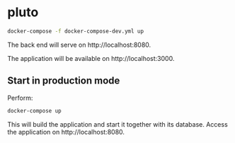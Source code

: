 # pluto

```sh
docker-compose -f docker-compose-dev.yml up
```
The back end will serve on http://localhost:8080.

The application will be available on http://localhost:3000.
 
## Start in production mode

Perform:
```sh
docker-compose up
```

This will build the application and start it together with
its database. Access the application on http://localhost:8080.
